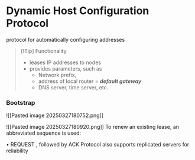 # Dynamic Host Configuration Protocol
protocol for automatically configuring addresses

> [!Tip] Functionality
> - leases IP addresses to nodes
> - provides parameters, such as
> 	- Network prefix, 
> 	- address of local router = ***default gateway***
> 	- DNS server, time server, etc.
### Bootstrap
![[Pasted image 20250327180752.png]]

![[Pasted image 20250327180920.png]]
To renew an existing lease, an abbreviated sequence is used:

• REQUEST , followed by ACK
Protocol also supports replicated servers for reliability